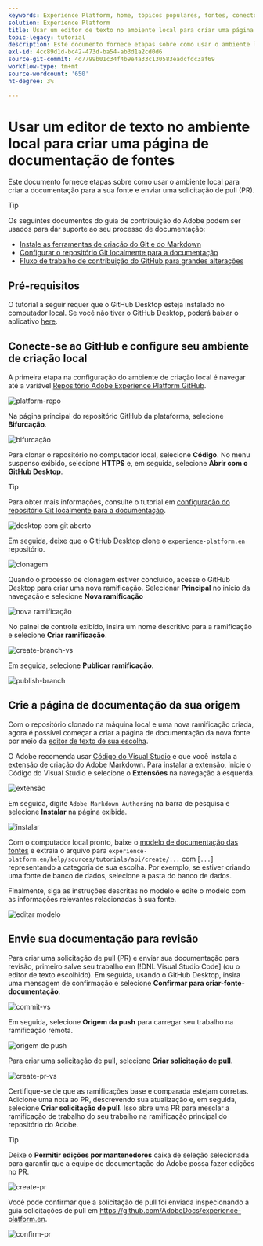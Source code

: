 ```yaml
---
keywords: Experience Platform, home, tópicos populares, fontes, conectores, conectores de origem, sdk de fontes, sdk, SDK
solution: Experience Platform
title: Usar um editor de texto no ambiente local para criar uma página de documentação de fontes
topic-legacy: tutorial
description: Este documento fornece etapas sobre como usar o ambiente local para criar a documentação para a sua fonte e enviar uma solicitação de pull (PR).
exl-id: 4cc89d1d-bc42-473d-ba54-ab3d1a2cd0d6
source-git-commit: 4d7799b01c34f4b9e4a33c130583eadcfdc3af69
workflow-type: tm+mt
source-wordcount: '650'
ht-degree: 3%

---
```


# Usar um editor de texto no ambiente local para criar uma página de documentação de fontes

Este documento fornece etapas sobre como usar o ambiente local para criar a documentação para a sua fonte e enviar uma solicitação de pull (PR).

>[!TIP]
>
>Os seguintes documentos do guia de contribuição do Adobe podem ser usados para dar suporte ao seu processo de documentação: <ul><li>[Instale as ferramentas de criação do Git e do Markdown](https://experienceleague.adobe.com/docs/contributor/contributor-guide/setup/install-tools.html?lang=en)</li><li>[Configurar o repositório Git localmente para a documentação](https://experienceleague.adobe.com/docs/contributor/contributor-guide/setup/local-repo.html?lang=en)</li><li>[Fluxo de trabalho de contribuição do GitHub para grandes alterações](https://experienceleague.adobe.com/docs/contributor/contributor-guide/setup/full-workflow.html?lang=en)</li></ul>

## Pré-requisitos

O tutorial a seguir requer que o GitHub Desktop esteja instalado no computador local. Se você não tiver o GitHub Desktop, poderá baixar o aplicativo [here](https://desktop.github.com/).

## Conecte-se ao GitHub e configure seu ambiente de criação local

A primeira etapa na configuração do ambiente de criação local é navegar até a variável [Repositório Adobe Experience Platform GitHub](https://github.com/AdobeDocs/experience-platform.en).

![platform-repo](../assets/platform-repo.png)

Na página principal do repositório GitHub da plataforma, selecione **Bifurcação**.

![bifurcação](../assets/fork.png)

Para clonar o repositório no computador local, selecione **Código**. No menu suspenso exibido, selecione **HTTPS** e, em seguida, selecione **Abrir com o GitHub Desktop**.

>[!TIP]
>
>Para obter mais informações, consulte o tutorial em [configuração do repositório Git localmente para a documentação](https://experienceleague.adobe.com/docs/contributor/contributor-guide/setup/local-repo.html?lang=en#create-a-local-clone-of-the-repository).

![desktop com git aberto](../assets/open-git-desktop.png)

Em seguida, deixe que o GitHub Desktop clone o `experience-platform.en` repositório.

![clonagem](../assets/cloning.png)

Quando o processo de clonagem estiver concluído, acesse o GitHub Desktop para criar uma nova ramificação. Selecionar **Principal** no início da navegação e selecione **Nova ramificação**

![nova ramificação](../assets/new-branch.png)

No painel de controle exibido, insira um nome descritivo para a ramificação e selecione **Criar ramificação**.

![create-branch-vs](../assets/create-branch-vs.png)

Em seguida, selecione **Publicar ramificação**.

![publish-branch](../assets/publish-branch.png)

## Crie a página de documentação da sua origem

Com o repositório clonado na máquina local e uma nova ramificação criada, agora é possível começar a criar a página de documentação da nova fonte por meio da [editor de texto de sua escolha](https://experienceleague.adobe.com/docs/contributor/contributor-guide/setup/install-tools.html?lang=en#understand-markdown-editors).

O Adobe recomenda usar [Código do Visual Studio](https://code.visualstudio.com/) e que você instala a extensão de criação do Adobe Markdown. Para instalar a extensão, inicie o Código do Visual Studio e selecione o **Extensões** na navegação à esquerda.

![ extensão](../assets/extension.png)

Em seguida, digite `Adobe Markdown Authoring` na barra de pesquisa e selecione **Instalar** na página exibida.

![instalar](../assets/install.png)

Com o computador local pronto, baixe o [modelo de documentação das fontes](../assets/template.zip) e extraia o arquivo para `experience-platform.en/help/sources/tutorials/api/create/...` com [`...`] representando a categoria de sua escolha. Por exemplo, se estiver criando uma fonte de banco de dados, selecione a pasta do banco de dados.

Finalmente, siga as instruções descritas no modelo e edite o modelo com as informações relevantes relacionadas à sua fonte.

![editar modelo](../assets/edit-template.png)

## Envie sua documentação para revisão

Para criar uma solicitação de pull (PR) e enviar sua documentação para revisão, primeiro salve seu trabalho em [!DNL Visual Studio Code] (ou o editor de texto escolhido). Em seguida, usando o GitHub Desktop, insira uma mensagem de confirmação e selecione **Confirmar para criar-fonte-documentação**.

![commit-vs](../assets/commit-vs.png)

Em seguida, selecione **Origem da push** para carregar seu trabalho na ramificação remota.

![origem de push](../assets/push-origin.png)

Para criar uma solicitação de pull, selecione **Criar solicitação de pull**.

![create-pr-vs](../assets/create-pr-vs.png)

Certifique-se de que as ramificações base e comparada estejam corretas. Adicione uma nota ao PR, descrevendo sua atualização e, em seguida, selecione **Criar solicitação de pull**. Isso abre uma PR para mesclar a ramificação de trabalho do seu trabalho na ramificação principal do repositório do Adobe.

>[!TIP]
>
>Deixe o **Permitir edições por mantenedores** caixa de seleção selecionada para garantir que a equipe de documentação do Adobe possa fazer edições no PR.

![create-pr](../assets/create-pr.png)

Você pode confirmar que a solicitação de pull foi enviada inspecionando a guia solicitações de pull em https://github.com/AdobeDocs/experience-platform.en.

![confirm-pr](../assets/confirm-pr.png)
